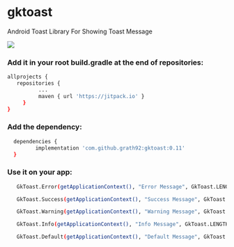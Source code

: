 # gktoast
Android Toast Library For Showing Toast Message

[![](https://jitpack.io/v/grath92/gktoast.svg)](https://jitpack.io/#grath92/gktoast)

### Add it in your root build.gradle at the end of repositories:

```sh
allprojects {
   repositories {
		  ...
		  maven { url 'https://jitpack.io' }
	 }
}
```

### Add the dependency:

```sh
  dependencies {
	     implementation 'com.github.grath92:gktoast:0.11'
  }
```


### Use it on your app:

```sh
   GkToast.Error(getApplicationContext(), "Error Message", GkToast.LENGTH_LONG);
```

```sh
   GkToast.Success(getApplicationContext(), "Success Message", GkToast.LENGTH_LONG);
```

```sh
   GkToast.Warning(getApplicationContext(), "Warning Message", GkToast.LENGTH_LONG);
```

```sh
   GkToast.Info(getApplicationContext(), "Info Message", GkToast.LENGTH_SHORT);
```

```sh
   GkToast.Default(getApplicationContext(), "Default Message", GkToast.LENGTH_SHORT);
```
